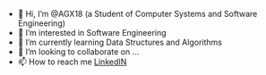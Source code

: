 - 👋 Hi, I’m @AGX18 (a Student of Computer Systems and Software Engineering)
- 👀 I’m interested in Software Engineering
- 🌱 I’m currently learning Data Structures and Algorithms 
- 💞️ I’m looking to collaborate on ...
- 📫 How to reach me [LinkedIN]([https://website-name.com](https://www.linkedin.com/in/omnia-rady/))

<!---
AGX18/AGX18 is a ✨ special ✨ repository because its `README.md` (this file) appears on your GitHub profile.
You can click the Preview link to take a look at your changes.
--->

